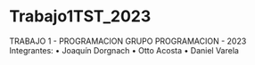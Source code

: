 # Trabajo1TST_2023
TRABAJO 1 - PROGRAMACION
GRUPO PROGRAMACION - 2023
Integrantes:
•	Joaquín Dorgnach
•	Otto Acosta
•	Daniel Varela
